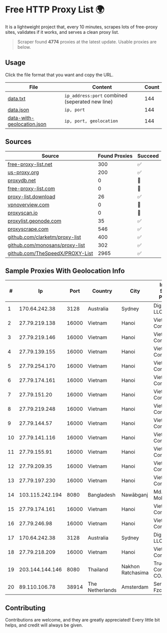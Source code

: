 
# Free HTTP Proxy List 🌍

It is a lightweight project that, every 10 minutes, scrapes lots of free-proxy sites, validates if it works, and serves a clean proxy list.


> Scraper found **4774** proxies at the latest update. Usable proxies are below.

## Usage

Click the file format that you want and copy the URL.


|File|Content|Count|
|----|-------|-----|
|[data.txt](https://raw.githubusercontent.com/themiralay/Proxy-List-World/master/data.txt)|`ip_address:port` combined (seperated new line)|144|
|[data.json](https://raw.githubusercontent.com/themiralay/Proxy-List-World/master/data.json)|`ip, port`|144|
|[data-with-geolocation.json](https://raw.githubusercontent.com/themiralay/Proxy-List-World/master/data-with-geolocation.json)|`ip, port, geolocation`|144|

## Sources

|Source|Found Proxies|Succeed|
|------|-------------|-------|
|[free-proxy-list.net](https://free-proxy-list.net)|300|✅|
|[us-proxy.org](https://www.us-proxy.org)|200|✅|
|[proxydb.net](http://proxydb.net)|0|🚫|
|[free-proxy-list.com](https://free-proxy-list.com/?page=&port=&type%5B%5D=http&type%5B%5D=https&up_time=0&search=Search)|0|🚫|
|[proxy-list.download](https://www.proxy-list.download/HTTP)|26|✅|
|[vpnoverview.com](https://vpnoverview.com/privacy/anonymous-browsing/free-proxy-servers)|0|🚫|
|[proxyscan.io](https://www.proxyscan.io)|0|🚫|
|[proxylist.geonode.com](https://proxylist.geonode.com/api/proxy-list?limit=300&page=1&sort_by=lastChecked&sort_type=desc&protocols=http,https)|35|✅|
|[proxyscrape.com](https://api.proxyscrape.com/v2/?request=displayproxies&protocol=http&timeout=10000&country=all&ssl=all&anonymity=all)|546|✅|
|[github.com/clarketm/proxy-list](https://raw.githubusercontent.com/clarketm/proxy-list/master/proxy-list-raw.txt)|400|✅|
|[github.com/monosans/proxy-list](https://raw.githubusercontent.com/monosans/proxy-list/main/proxies/http.txt)|302|✅|
|[github.com/TheSpeedX/PROXY-List](https://raw.githubusercontent.com/TheSpeedX/PROXY-List/master/http.txt)|2965|✅|


## Sample Proxies With Geolocation Info

|#|Ip|Port|Country|City|Internet Service Provider|
|-|--|----|-------|----|-------------------------|
|1|170.64.242.38|3128|Australia|Sydney|DigitalOcean, LLC|
|2|27.79.219.138|16000|Vietnam|Hanoi|Viettel Corporation|
|3|27.79.219.146|16000|Vietnam|Hanoi|Viettel Corporation|
|4|27.79.139.155|16000|Vietnam|Hanoi|Viettel Corporation|
|5|27.79.254.170|16000|Vietnam|Hanoi|Viettel Corporation|
|6|27.79.174.161|16000|Vietnam|Hanoi|Viettel Corporation|
|7|27.79.151.20|16000|Vietnam|Hanoi|Viettel Corporation|
|8|27.79.219.248|16000|Vietnam|Hanoi|Viettel Corporation|
|9|27.79.144.57|16000|Vietnam|Hanoi|Viettel Corporation|
|10|27.79.141.116|16000|Vietnam|Hanoi|Viettel Corporation|
|11|27.79.155.91|16000|Vietnam|Hanoi|Viettel Corporation|
|12|27.79.209.35|16000|Vietnam|Hanoi|Viettel Corporation|
|13|27.79.197.230|16000|Vietnam|Hanoi|Viettel Corporation|
|14|103.115.242.194|8080|Bangladesh|Nawābganj|Md. Rashed Mollah|
|15|27.79.174.161|16000|Vietnam|Hanoi|Viettel Corporation|
|16|27.79.246.98|16000|Vietnam|Hanoi|Viettel Corporation|
|17|170.64.242.38|3128|Australia|Sydney|DigitalOcean, LLC|
|18|27.79.218.209|16000|Vietnam|Hanoi|Viettel Corporation|
|19|203.144.144.146|8080|Thailand|Nakhon Ratchasima|True Internet Corporation CO. Ltd.|
|20|89.110.106.78|38914|The Netherlands|Amsterdam|Servers Tech Fzco|



## Contributing

Contributions are welcome, and they are greatly appreciated! Every
little bit helps, and credit will always be given.


